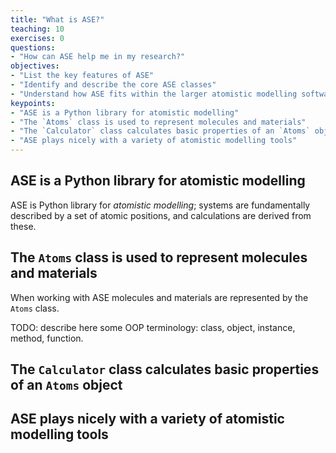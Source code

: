 ```yaml
---
title: "What is ASE?"
teaching: 10
exercises: 0
questions:
- "How can ASE help me in my research?"
objectives:
- "List the key features of ASE"
- "Identify and describe the core ASE classes"
- "Understand how ASE fits within the larger atomistic modelling software ecosystem"
keypoints:
- "ASE is a Python library for atomistic modelling"
- "The `Atoms` class is used to represent molecules and materials"
- "The `Calculator` class calculates basic properties of an `Atoms` object"
- "ASE plays nicely with a variety of atomistic modelling tools"
---
```


## ASE is a Python library for atomistic modelling

ASE is Python library for _atomistic modelling_; systems are fundamentally described by a set of atomic positions, and calculations are derived from these.

## The `Atoms` class is used to represent molecules and materials

When working with ASE molecules and materials are represented by the `Atoms` class. 

TODO: describe here some OOP terminology: class, object, instance, method, function.


## The `Calculator` class calculates basic properties of an `Atoms` object

## ASE plays nicely with a variety of atomistic modelling tools



